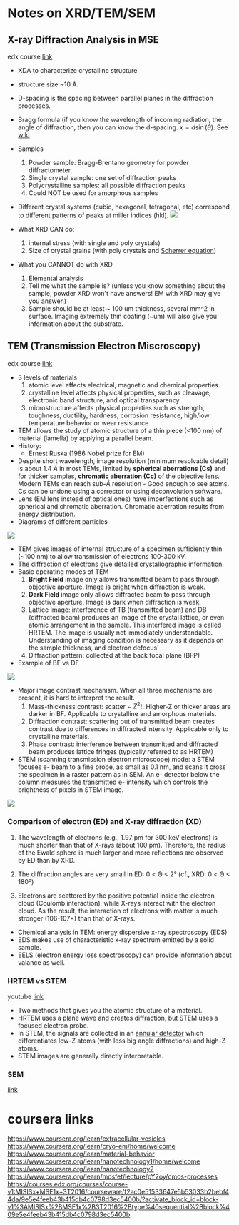 # Notes on XRD/TEM/SEM

## X-ray Diffraction Analysis in MSE
edx course [link](https://youtu.be/gKJxcCE5lZ8)

- XDA to characterize crystalline structure

- structure size ~10 A.
- D-spacing is the spacing between parallel planes in the diffraction processes.
- Bragg formula (if you know the wavelength of incoming radiation, the angle of diffraction, then you can know the d-spacing. $x = d \sin(\theta)$. See [wiki](https://en.wikipedia.org/wiki/Bragg%27s_law).
- Samples 
	1. Powder sample: Bragg-Brentano geometry for powder diffractometer.
	2. Single crystal sample: one set of diffraction peaks
	3. Polycrystalline samples: all possible diffraction peaks
	4. Could NOT be used for amorphous samples
- Different crystal systems (cubic, hexagonal, tetragonal, etc) correspond to different patterns of peaks at miller indices (hkl).
![](img/imaging_method_size.PNG)
- What XRD CAN do:
	1. internal stress (with single and poly crystals)
	2. Size of crystal grains (with poly crystals and [Scherrer equation](https://en.wikipedia.org/wiki/Scherrer_equation)) 
- What you CANNOT do with XRD
	1. Elemental analysis
	2. Tell me what the sample is? (unless you know something about the sample, powder XRD won't have answers! EM with XRD may give you answer.)
	3. Sample should be at least ~ 100 um thickness, several mm^2 in surface. Imaging extremely thin coating (~um) will also give you information about the substrate.

## TEM (Transmission Electron Miscroscopy)
edx course [link](https://youtu.be/17eZXTHjkZA)

- 3 levels of materials
	1. atomic level affects electrical, magnetic and chemical properties. 
	2. crystalline level affects physical properties, such as cleavage, electronic band structure, and optical transparency. 
	3. microstructure affects physical properties such as strength, toughness, ductility, hardness, corrosion resistance, high/low temperature behavior or wear resistance
- TEM allows the study of atomic structure of a thin piece (<100 nm) of material (lamella) by applying a parallel beam.
- History:
	- Ernest Ruska (1986 Nobel prize for EM)
- Despite short wavelength, image resolution (minimum resolvable detail) is about 1.4 $\mathring{A}$ in most TEMs, limited by **spherical aberrations (Cs)** and for thicker samples, **chromatic aberration (Cc)** of the objective lens. Modern TEMs can reach sub-$\mathring{A}$ resolution - Good enough to see atoms. Cs can be undone using a corrector or using deconvolution software. 
- Lens (EM lens instead of optical ones) have imperfections such as spherical and chromatic aberration. Chromatic aberration results from energy distribution.
- Diagrams of different particles

![](img/EM_particle_diagrams.PNG)

- TEM gives images of internal structure of a specimen sufficiently thin (~100 nm) to allow transmission of electrons 100-300 kV. 
- The diffraction of electrons give detailed crystallographic information.
- Basic operating modes of TEM
	1. **Bright Field** image only allows transmitted beam to pass through objective aperture. Image is bright when diffraction is weak. 
	2. **Dark Field** image only allows diffracted beam to pass through objective aperture. Image is dark when diffraction is weak. 
	3. Lattice Image: interference of TB (transmitted beam) and DB (diffracted beam) produces an image of the crystal lattice, or even atomic arrangement in the sample. This interfered image is called HRTEM. The image is usually not immediately understandable. Understanding of imaging condition is necessary as it depends on the sample thickness, and electron defocus!
	4. Diffraction pattern: collected at the back focal plane (BFP)
- Example of BF vs DF

![](img/TEM_BF_DF.PNG)

- Major image contrast mechanism. When all three mechanisms are present, it is hard to interpret the result. 
	1. Mass-thickness contrast: scatter ~ $Z^2t$. Higher-Z or thicker areas are darker in BF. Applicable to crystalline and amorphous materials.
	2. Diffraction contrast: scattering out of transmitted beam creates contrast due to differences in diffracted intensity. Applicable only to crystalline materials.
	3. Phase contrast: interference between transmitted and diffracted beam produces lattice fringes (typically referred to as HRTEM)
- STEM (scanning transmission electron microscope) mode: a STEM focuses e- beam to a fine probe, as small as 0.1 nm, and scans it cross the specimen in a raster pattern as in SEM. An e- detector below the column measures the transmitted e- intensity which controls the brightness of pixels in STEM image. 

![](img/TEM_DP.PNG)

### Comparison of electron (ED) and X-ray diffraction (XD)
1. The wavelength of electrons (e.g., 1.97 pm for 300 keV electrons) is much shorter than that of X-rays (about 100 pm). Therefore, the radius of the Ewald sphere is much larger and more reflections are observed by ED than by XRD.

2. The diffraction angles are very small in ED: 0 < Θ < 2° (cf., XRD: 0 < Θ < 180º)

3. Electrons are scattered by the positive potential inside the electron cloud (Coulomb interaction), while X-rays interact with the electron cloud. As the result, the interaction of electrons with matter is much stronger (106-107×) than that of X-rays. 

- Chemical analysis in TEM: energy dispersive x-ray spectroscopy (EDS)
- EDS makes use of characteristic x-ray spectrum emitted by a solid sample. 
- EELS (electron energy loss spectroscopy) can provide information about valance as well.

### HRTEM vs STEM
youtube [link](https://www.youtube.com/watch?v=nfthm7uCIz0)
- Two methods that gives you the atomic structure of a material.
- HRTEM uses a plane wave and creates diffraction, but STEM uses a focused electron probe. 
- In STEM, the signals are collected in an [annular detector](https://en.wikipedia.org/wiki/Annular_dark-field_imaging) which differentiates low-Z atoms (with less big angle diffractions) and high-Z atoms. 
- STEM images are generally directly interpretable.


### SEM
[link](https://youtu.be/DCiNXJtZmSQ)

# coursera links
https://www.coursera.org/learn/extracellular-vesicles
https://www.coursera.org/learn/cryo-em/home/welcome
https://www.coursera.org/learn/material-behavior
https://www.coursera.org/learn/nanotechnology1/home/welcome
https://www.coursera.org/learn/nanotechnology2
https://www.coursera.org/learn/mosfet/lecture/pY2oy/cmos-processes
https://courses.edx.org/courses/course-v1:MISISx+MSE1x+3T2016/courseware/f2ac0e51533647e5b53033b2bebf44da/9e5e4feeb43b415db4c0798d3ec5400b/?activate_block_id=block-v1%3AMISISx%2BMSE1x%2B3T2016%2Btype%40sequential%2Bblock%409e5e4feeb43b415db4c0798d3ec5400b
